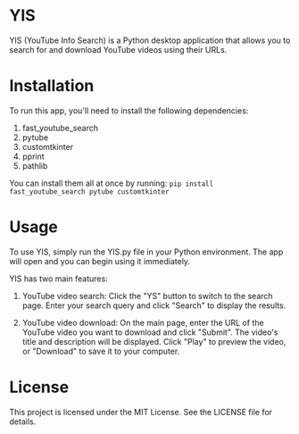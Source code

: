 # YIS 

YIS (YouTube Info Search) is a Python desktop application that allows you to search for and download YouTube videos using their URLs.

# Installation

To run this app, you'll need to install the following dependencies:

1. fast_youtube_search
2. pytube
3. customtkinter
4. pprint
5. pathlib

You can install them all at once by running: 
`pip install fast_youtube_search pytube customtkinter`

# Usage

To use YIS, simply run the YIS.py file in your Python environment. The app will open and you can begin using it immediately.

YIS has two main features:

1. YouTube video search: Click the "YS" button to switch to the search page. Enter your search query and click "Search" to display the results.

2. YouTube video download: On the main page, enter the URL of the YouTube video you want to download and click "Submit". The video's title and description will be displayed. Click "Play" to preview the video, or "Download" to save it to your computer.

# License

This project is licensed under the MIT License. See the LICENSE file for details.
